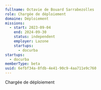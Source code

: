 ```yaml
---
fullname: Octavie de Bouard Sarrabezolles
role: Chargée de déploiement
domaine: Déploiement
missions:
  - start: 2023-09-04
    end: 2024-09-30
    status: independent
    employer: Lazone
    startups:
      - docurba
startups:
  - docurba
memberType: beta
uuid: 6efbf34a-8fdb-4e41-90c9-4aa711e9c760
---
```

Chargée de déploiement